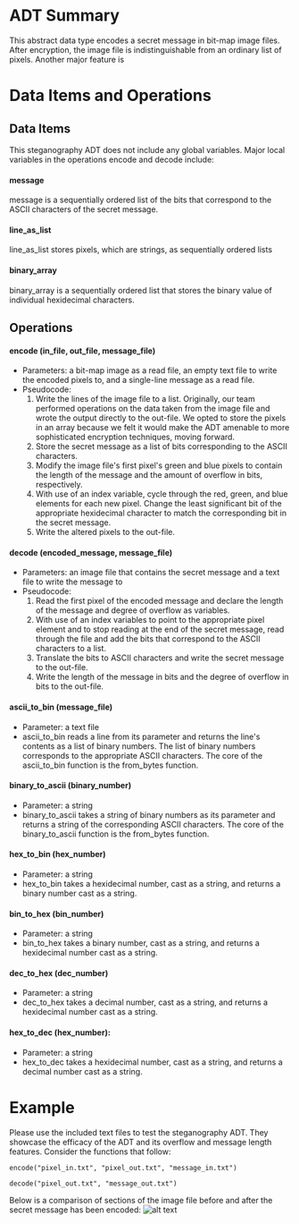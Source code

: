 # ADT Summary

This abstract data type encodes a secret message in bit-map image files.  After encryption, the image file is indistinguishable from an ordinary list of pixels.  Another major feature is 

# Data Items and Operations

## Data Items

This steganography ADT does not include any global variables.  Major local variables in the operations encode and decode include:

#### message
message is a sequentially ordered list of the bits that correspond to the ASCII characters of the secret message.

#### line_as_list
line_as_list stores pixels, which are strings, as sequentially ordered lists

#### binary_array
binary_array is a sequentially ordered list that stores the binary value of individual hexidecimal characters.

## Operations

#### encode (in_file, out_file, message_file)
* Parameters: a bit-map image as a read file, an empty text file to write the encoded pixels to, and a single-line message as a read file.
* Pseudocode:
  1. Write the lines of the image file to a list.  Originally, our team performed operations on the data taken from the image file and    wrote the output directly to the out-file.  We opted to store the pixels in an array because we felt it would make the ADT amenable to more sophisticated encryption techniques, moving forward.
  2. Store the secret message as a list of bits corresponding to the ASCII characters.
  3. Modify the image file's first pixel's green and blue pixels to contain the length of the message and the amount of overflow in bits, respectively.
  4. With use of an index variable, cycle through the red, green, and blue elements for each new pixel.  Change the least significant bit of the appropriate hexidecimal character to match the corresponding bit in the secret message.
  5. Write the altered pixels to the out-file.

#### decode (encoded_message, message_file)
* Parameters: an image file that contains the secret message and a text file to write the message to
* Pseudocode:
  1. Read the first pixel of the encoded message and declare the length of the message and degree of overflow as variables.
  2. With use of an index variables to point to the appropriate pixel element and to stop reading at the end of the secret message, read through the file and add the bits that correspond to the ASCII characters to a list.
  3. Translate the bits to ASCII characters and write the secret message to the out-file.
  4. Write the length of the message in bits and the degree of overflow in bits to the out-file.

#### ascii_to_bin (message_file)
* Parameter: a text file
* ascii_to_bin reads a line from its parameter and returns the line's contents as a list of binary numbers.  The list of binary numbers corresponds to the appropriate ASCII characters.  The core of the ascii_to_bin function is the from_bytes function.

#### binary_to_ascii (binary_number)
* Parameter: a string
* binary_to_ascii takes a string of binary numbers as its parameter and returns a string of the corresponding ASCII characters.  The core of the binary_to_ascii function is the from_bytes function.

#### hex_to_bin (hex_number)
* Parameter: a string
* hex_to_bin takes a hexidecimal number, cast as a string, and returns a binary number cast as a string.

#### bin_to_hex (bin_number)
* Parameter: a string
* bin_to_hex takes a binary number, cast as a string, and returns a hexidecimal number cast as a string.

#### dec_to_hex (dec_number)
* Parameter: a string
* dec_to_hex takes a decimal number, cast as a string, and returns a hexidecimal number cast as a string.

#### hex_to_dec (hex_number):
* Parameter: a string
* hex_to_dec takes a hexidecimal number, cast as a string, and returns a decimal number cast as a string. 

# Example
Please use the included text files to test the steganography ADT.  They showcase the efficacy of the ADT and its overflow and message length features.  Consider the functions that follow:

```encode("pixel_in.txt", "pixel_out.txt", "message_in.txt")``` 

```decode("pixel_out.txt", "message_out.txt")```

Below is a comparison of sections of the image file before and after the secret message has been encoded:
![alt text](https://github.com/adam-p/markdown-here/raw/master/src/common/images/icon48.png "Logo Title Text 1")



